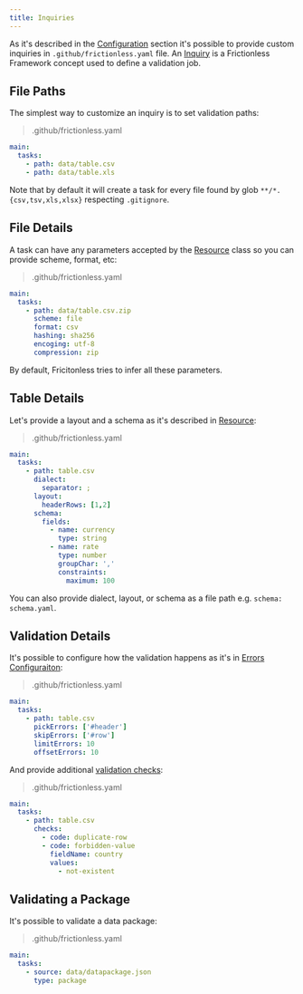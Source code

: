 ```yaml
---
title: Inquiries
---
```


As it's described in the [Configuration](./configuration.md) section it's possible to provide custom inquiries in `.github/frictionless.yaml` file. An [Inquiry](https://framework.frictionlessdata.io/docs/guides/framework/inquiry-guide) is a Frictionless Framework concept used to define a validation job.

## File Paths

The simplest way to customize an inquiry is to set validation paths:

> .github/frictionless.yaml

```yaml
main:
  tasks:
    - path: data/table.csv
    - path: data/table.xls
```

Note that by default it will create a task for every file found by glob `**/*.{csv,tsv,xls,xlsx}` respecting `.gitignore`.

## File Details

A task can have any parameters accepted by the [Resource](https://framework.frictionlessdata.io/docs/guides/framework/resource-guide) class so you can provide scheme, format, etc:

> .github/frictionless.yaml

```yaml
main:
  tasks:
    - path: data/table.csv.zip
      scheme: file
      format: csv
      hashing: sha256
      encoging: utf-8
      compression: zip
```

By default, Fricitonless tries to infer all these parameters.

## Table Details

Let's provide a layout and a schema as it's described in [Resource](https://framework.frictionlessdata.io/docs/guides/framework/resource-guide):

> .github/frictionless.yaml

```yaml
main:
  tasks:
    - path: table.csv
      dialect:
        separator: ;
      layout:
        headerRows: [1,2]
      schema:
        fields:
          - name: currency
            type: string
          - name: rate
            type: number
            groupChar: ','
            constraints:
              maximum: 100
```

You can also provide dialect, layout, or schema as a file path e.g. `schema: schema.yaml`.

## Validation Details

It's possible to configure how the validation happens as it's in [Errors Configuraiton](https://framework.frictionlessdata.io/docs/guides/validation-guide#pickskip-errors):

> .github/frictionless.yaml

```yaml
main:
  tasks:
    - path: table.csv
      pickErrors: ['#header']
      skipErrors: ['#row']
      limitErrors: 10
      offsetErrors: 10
```

And provide additional [validation checks](https://framework.frictionlessdata.io/docs/guides/validation-checks):

> .github/frictionless.yaml

```yaml
main:
  tasks:
    - path: table.csv
      checks:
        - code: duplicate-row
        - code: forbidden-value
          fieldName: country
          values:
            - not-existent
```

## Validating a Package

It's possible to validate a data package:

> .github/frictionless.yaml

```yaml
main:
  tasks:
    - source: data/datapackage.json
      type: package
```
